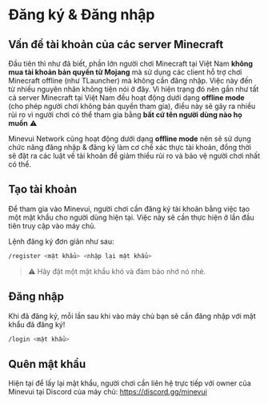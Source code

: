 # Đăng ký & Đăng nhập

## Vấn đề tài khoản của các server Minecraft
Đầu tiên thì như đã biết, phần lớn người chơi Minecraft tại Việt Nam **không mua tài khoản bản quyền từ Mojang** mà sử dụng các client hỗ trợ chơi Minecraft offline (như TLauncher) mà không cần đăng nhập. Việc này đến từ nhiều nguyên nhân không tiện nói ở đây. Vì hiện trạng đó nên gần như tất cả server Minecraft tại Việt Nam đều hoạt động dưới dạng **offline mode** (cho phép người chơi không bản quyền tham gia), điều này sẽ gây ra nhiều rủi ro vì người chơi có thể tham gia bằng **bất cứ tên người dùng nào họ muốn** :warning:

Minevui Network cũng hoạt động dưới dạng **offline mode** nên sẽ sử dụng chức năng đăng nhập & đăng ký làm cơ chế xác thực tài khoản, đồng thời sẽ đặt ra các luật về tài khoản để giảm thiểu rủi ro và bảo vệ người chơi nhất có thể.

## Tạo tài khoản
Để tham gia vào Minevui, người chơi cần đăng ký tài khoản bằng việc tạo một mật khẩu cho người dùng hiện tại. Việc này sẽ cần thực hiện ở lần đầu tiên truy cập vào máy chủ.

Lệnh đăng ký đơn giản như sau:

```bash
/register <mật khẩu> <nhập lại mật khẩu>
```
> :warning: Hãy đặt một mật khẩu khó và đảm bảo nhớ nó nhé.

## Đăng nhập
Khi đã đăng ký, mỗi lần sau khi vào máy chủ bạn sẽ cần đăng nhập với mật khẩu đã đăng ký!

```bash
/login <mật khẩu>
```

## Quên mật khẩu
Hiện tại để lấy lại mật khẩu, người chơi cần liên hệ trực tiếp với owner của Minevui tại Discord của máy chủ: https://discord.gg/minevui